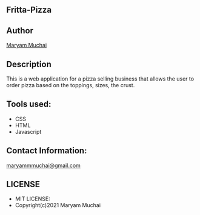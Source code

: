 ## Fritta-Pizza
## Author
[Maryam Muchai](https://github.com/MaryamMuchai/Project4)
## Description
This is a web application for a pizza selling business that allows the user to order pizza based on the toppings, sizes, the crust.
## Tools used:
* CSS
* HTML
* Javascript
## Contact Information:
maryammmuchai@gmail.com
## LICENSE
* MIT LICENSE:
* Copyright(c)2021 Maryam Muchai